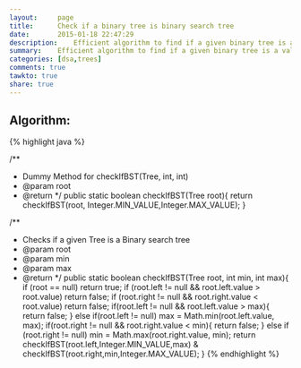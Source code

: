 ```yaml
---
layout:     page
title:      Check if a binary tree is binary search tree
date:       2015-01-18 22:47:29
description:    Efficient algorithm to find if a given binary tree is a valid binary search tree
summary:    Efficient algorithm to find if a given binary tree is a valid binary search tree
categories: [dsa,trees]
comments: true
tawkto: true
share: true
---
```

## Algorithm:

{% highlight java %}

/**
 * Dummy Method for checkIfBST(Tree, int, int)
 * @param root
 * @return
 */
public static boolean checkIfBST(Tree<Integer> root){
    return checkIfBST(root, Integer.MIN_VALUE,Integer.MAX_VALUE);
}

/**
 * Checks if a given Tree is a Binary search tree
 * @param root
 * @param min
 * @param max
 * @return
 */
public static boolean checkIfBST(Tree<Integer> root, int min, int max){
    if (root == null)
        return true;
    if (root.left != null && root.left.value > root.value)
        return false;
    if (root.right != null && root.right.value < root.value)
        return false;
    if(root.left != null && root.left.value > max){
        return false;
    } else if(root.left != null)
        max = Math.min(root.left.value, max);
    if(root.right != null && root.right.value < min){
        return false;
    } else if (root.right != null)
        min = Math.max(root.right.value, min);
    return checkIfBST(root.left,Integer.MIN_VALUE,max) & checkIfBST(root.right,min,Integer.MAX_VALUE);
}
{% endhighlight %}